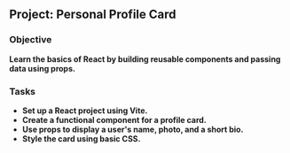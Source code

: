 ## Project: Personal Profile Card

### Objective
**Learn the basics of React by building reusable components and passing data using props.**

### Tasks
- **Set up a React project using Vite.**
- **Create a functional component for a profile card.**
- **Use props to display a user's name, photo, and a short bio.**
- **Style the card using basic CSS.**
